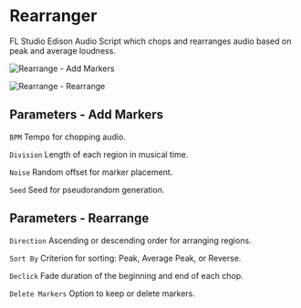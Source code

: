 # Rearranger
 FL Studio Edison Audio Script which chops and rearranges audio based on peak and average loudness.


![Rearrange - Add Markers](https://github.com/Everither/rearranger/assets/122586326/af03990c-1ce0-4baa-87f2-b5b4baecd29b)


![Rearrange - Rearrange](https://github.com/Everither/rearranger/assets/122586326/a22d78ae-655f-4365-a8be-88613d94d717)

 

## Parameters - Add Markers
 
`BPM` Tempo for chopping audio. 

`Division` Length of each region in musical time. 

`Noise` Random offset for marker placement. 

`Seed` Seed for pseudorandom generation.

## Parameters - Rearrange

`Direction` Ascending or descending order for arranging regions. 

`Sort By` Criterion for sorting: Peak, Average Peak, or Reverse. 

`Declick` Fade duration of the beginning and end of each chop.

`Delete Markers` Option to keep or delete markers.

